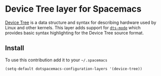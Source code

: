 # Device Tree layer for Spacemacs

[Device Tree](http://devicetree.org/Main_Page) is a data structure and syntax
for describing hardware used by Linux and other kernels. This layer adds support
for [`dts-mode`](https://github.com/bgamari/dts-mode) which provides basic
syntax highlighting for the Device Tree source format.

## Install

To use this contribution add it to your `~/.spacemacs`

```elisp
(setq-default dotspacemacs-configuration-layers '(device-tree))
```
